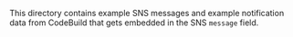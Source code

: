 This directory contains example SNS messages and example notification data from CodeBuild that gets embedded in the SNS `message` field.